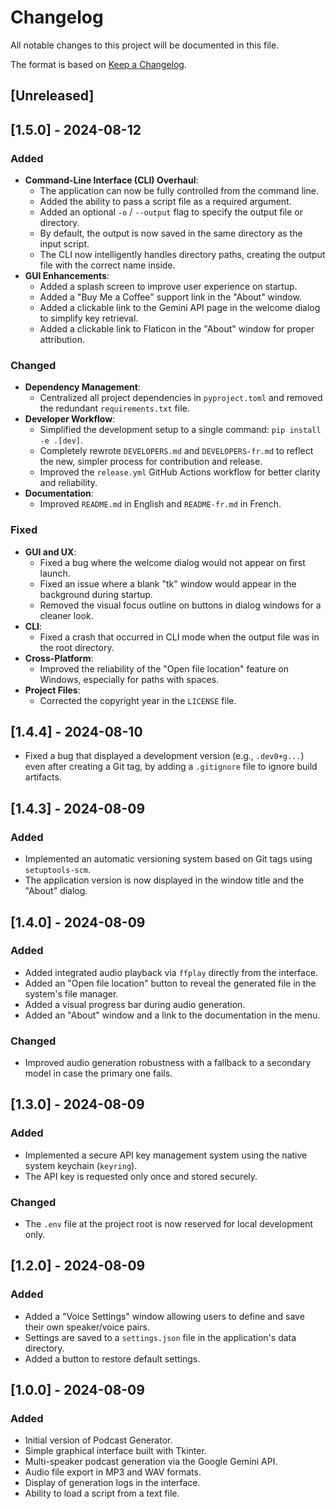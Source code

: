 # Changelog

All notable changes to this project will be documented in this file.

The format is based on [Keep a Changelog](https://keepachangelog.com/en/1.0.0/).

## [Unreleased]

## [1.5.0] - 2024-08-12

### Added
- **Command-Line Interface (CLI) Overhaul**:
  - The application can now be fully controlled from the command line.
  - Added the ability to pass a script file as a required argument.
  - Added an optional `-o` / `--output` flag to specify the output file or directory.
  - By default, the output is now saved in the same directory as the input script.
  - The CLI now intelligently handles directory paths, creating the output file with the correct name inside.
- **GUI Enhancements**:
  - Added a splash screen to improve user experience on startup.
  - Added a "Buy Me a Coffee" support link in the "About" window.
  - Added a clickable link to the Gemini API page in the welcome dialog to simplify key retrieval.
  - Added a clickable link to Flaticon in the "About" window for proper attribution.

### Changed
- **Dependency Management**:
  - Centralized all project dependencies in `pyproject.toml` and removed the redundant `requirements.txt` file.
- **Developer Workflow**:
  - Simplified the development setup to a single command: `pip install -e .[dev]`.
  - Completely rewrote `DEVELOPERS.md` and `DEVELOPERS-fr.md` to reflect the new, simpler process for contribution and release.
  - Improved the `release.yml` GitHub Actions workflow for better clarity and reliability.
- **Documentation**:
  - Improved `README.md` in English and `README-fr.md` in French.

### Fixed
- **GUI and UX**:
  - Fixed a bug where the welcome dialog would not appear on first launch.
  - Fixed an issue where a blank "tk" window would appear in the background during startup.
  - Removed the visual focus outline on buttons in dialog windows for a cleaner look.
- **CLI**:
  - Fixed a crash that occurred in CLI mode when the output file was in the root directory.
- **Cross-Platform**:
  - Improved the reliability of the "Open file location" feature on Windows, especially for paths with spaces.
- **Project Files**:
  - Corrected the copyright year in the `LICENSE` file.

## [1.4.4] - 2024-08-10

- Fixed a bug that displayed a development version (e.g., `.dev0+g...`) even after creating a Git tag, by adding a `.gitignore` file to ignore build artifacts.

## [1.4.3] - 2024-08-09

### Added
- Implemented an automatic versioning system based on Git tags using `setuptools-scm`.
- The application version is now displayed in the window title and the "About" dialog.

## [1.4.0] - 2024-08-09

### Added
- Added integrated audio playback via `ffplay` directly from the interface.
- Added an "Open file location" button to reveal the generated file in the system's file manager.
- Added a visual progress bar during audio generation.
- Added an "About" window and a link to the documentation in the menu.
### Changed
- Improved audio generation robustness with a fallback to a secondary model in case the primary one fails.

## [1.3.0] - 2024-08-09

### Added
- Implemented a secure API key management system using the native system keychain (`keyring`).
- The API key is requested only once and stored securely.
### Changed
- The `.env` file at the project root is now reserved for local development only.

## [1.2.0] - 2024-08-09

### Added
- Added a "Voice Settings" window allowing users to define and save their own speaker/voice pairs.
- Settings are saved to a `settings.json` file in the application's data directory.
- Added a button to restore default settings.

## [1.0.0] - 2024-08-09

### Added
- Initial version of Podcast Generator.
- Simple graphical interface built with Tkinter.
- Multi-speaker podcast generation via the Google Gemini API.
- Audio file export in MP3 and WAV formats.
- Display of generation logs in the interface.
- Ability to load a script from a text file.
